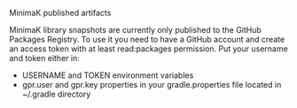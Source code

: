 MinimaK published artifacts

MinimaK library snapshots are currently only published to the GitHub Packages Registry. 
To use it you need to have a GitHub account and create an access token with at least read:packages permission.
Put your username and token either in:
 * USERNAME and TOKEN environment variables
 * gpr.user and gpr.key properties in your gradle.properties file located in ~/.gradle directory
